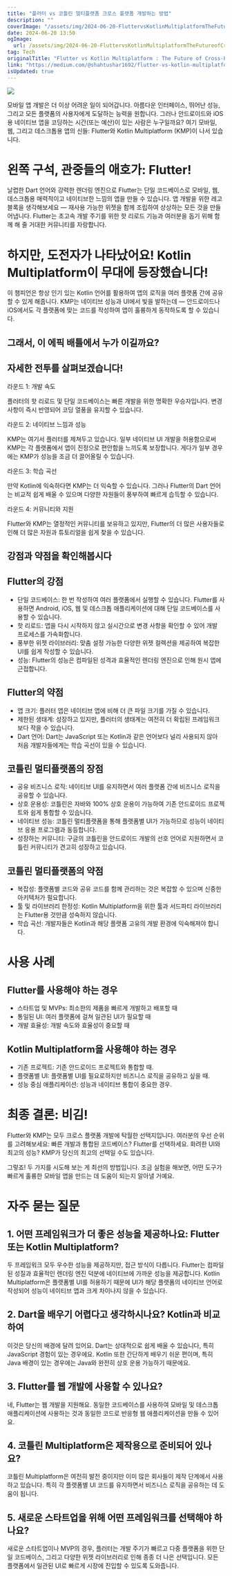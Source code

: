 ```yaml
---
title: "플러터 vs 코틀린 멀티플랫폼 크로스 플랫폼 개발하는 방법"
description: ""
coverImage: "/assets/img/2024-06-20-FluttervsKotlinMultiplatformTheFutureofCross-PlatformDevelopment_0.png"
date: 2024-06-20 13:50
ogImage: 
  url: /assets/img/2024-06-20-FluttervsKotlinMultiplatformTheFutureofCross-PlatformDevelopment_0.png
tag: Tech
originalTitle: "Flutter vs Kotlin Multiplatform : The Future of Cross-Platform Development"
link: "https://medium.com/@shahtushar1692/flutter-vs-kotlin-multiplatform-the-future-of-cross-platform-development-70ef3f90c8f3"
isUpdated: true
---
```






<img src="/assets/img/2024-06-20-FluttervsKotlinMultiplatformTheFutureofCross-PlatformDevelopment_0.png" />

모바일 앱 개발은 더 이상 어려운 일이 되어갑니다. 아름다운 인터페이스, 뛰어난 성능, 그리고 모든 플랫폼의 사용자에게 도달하는 능력을 원합니다. 그러나 안드로이드와 iOS용 네이티브 앱을 코딩하는 시간(또는 예산)이 있는 사람은 누구일까요? 여기 모바일, 웹, 그리고 데스크톱용 앱의 신들: Flutter와 Kotlin Multiplatform (KMP)이 나서 있습니다.

# 왼쪽 구석, 관중들의 애호가: Flutter!

날렵한 Dart 언어와 강력한 렌더링 엔진으로 Flutter는 단일 코드베이스로 모바일, 웹, 데스크톱용 매력적이고 네이티브한 느낌의 앱을 만들 수 있습니다. 앱 개발을 위한 레고 블록을 생각해보세요 — 재사용 가능한 위젯을 함께 조립하여 상상하는 모든 것을 만들어냅니다. Flutter는 초고속 개발 주기를 위한 핫 리로드 기능과 여러분을 돕기 위해 함께 해 줄 거대한 커뮤니티를 자랑합니다.

<div class="content-ad"></div>

# 하지만, 도전자가 나타났어요! Kotlin Multiplatform이 무대에 등장했습니다!

이 챔피언은 항상 인기 있는 Kotlin 언어를 활용하여 앱의 로직을 여러 플랫폼 간에 공유할 수 있게 해줍니다. KMP는 네이티브 성능과 UI에서 빛을 발하는데 — 안드로이드나 iOS에서도 각 플랫폼에 맞는 코드를 작성하여 앱이 훌륭하게 동작하도록 할 수 있습니다.

## 그래서, 이 에픽 배틀에서 누가 이길까요?

## 자세한 전투를 살펴보겠습니다!

<div class="content-ad"></div>

라운드 1: 개발 속도

플러터의 핫 리로드 및 단일 코드베이스는 빠른 개발을 위한 명확한 우승자입니다. 변경 사항이 즉시 반영되어 코딩 열풍을 유지할 수 있습니다.

라운드 2: 네이티브 느낌과 성능

KMP는 여기서 플러터를 제쳐두고 있습니다. 일부 네이티브 UI 개발을 허용함으로써 KMP는 각 플랫폼에서 앱이 진정으로 편안함을 느끼도록 보장합니다. 게다가 일부 경우에는 KMP가 성능을 조금 더 끌어올릴 수 있습니다.

<div class="content-ad"></div>

라운드 3: 학습 곡선

만약 Kotlin에 익숙하다면 KMP는 더 익숙할 수 있습니다. 그러나 Flutter의 Dart 언어는 비교적 쉽게 배울 수 있으며 다양한 자원들이 풍부하여 빠르게 습득할 수 있습니다.

라운드 4: 커뮤니티와 지원

Flutter와 KMP는 열정적인 커뮤니티를 보유하고 있지만, Flutter의 더 많은 사용자들로 인해 더 많은 자원과 튜토리얼을 쉽게 찾을 수 있습니다.

<div class="content-ad"></div>

## 강점과 약점을 확인해봅시다

## Flutter의 강점

- 단일 코드베이스: 한 번 작성하여 여러 플랫폼에서 실행할 수 있습니다. Flutter를 사용하면 Android, iOS, 웹 및 데스크톱 애플리케이션에 대해 단일 코드베이스를 사용할 수 있습니다.
- 핫 리로드: 앱을 다시 시작하지 않고 실시간으로 변경 사항을 확인할 수 있어 개발 프로세스를 가속화합니다.
- 풍부한 위젯 라이브러리: 맞춤 설정 가능한 다양한 위젯 컬렉션을 제공하여 복잡한 UI를 쉽게 작성할 수 있습니다.
- 성능: Flutter의 성능은 컴파일된 성격과 효율적인 렌더링 엔진으로 인해 원시 앱에 근접합니다.

## Flutter의 약점

<div class="content-ad"></div>

- 앱 크기: 플러터 앱은 네이티브 앱에 비해 더 큰 파일 크기를 가질 수 있습니다.
- 제한된 생태계: 성장하고 있지만, 플러터의 생태계는 여전히 더 확립된 프레임워크보다 작을 수 있습니다.
- Dart 언어: Dart는 JavaScript 또는 Kotlin과 같은 언어보다 널리 사용되지 않아 처음 개발자들에게는 학습 곡선이 있을 수 있습니다.

## 코틀린 멀티플랫폼의 장점

- 공유 비즈니스 로직: 네이티브 UI를 유지하면서 여러 플랫폼 간에 비즈니스 로직을 공유할 수 있습니다.
- 상호 운용성: 코틀린은 자바와 100% 상호 운용이 가능하여 기존 안드로이드 프로젝트와 쉽게 통합할 수 있습니다.
- 네이티브 성능: 코틀린 멀티플랫폼을 통해 플랫폼별 UI가 가능하므로 성능이 네이티브 응용 프로그램과 동등합니다.
- 성장하는 커뮤니티: 구글의 코틀린을 안드로이드 개발의 선호 언어로 지원하면서 코틀린 커뮤니티가 견고히 성장하고 있습니다.

## 코틀린 멀티플랫폼의 약점

<div class="content-ad"></div>

- 복잡성: 플랫폼별 코드와 공유 코드를 함께 관리하는 것은 복잡할 수 있으며 신중한 아키텍처가 필요합니다.
- 툴 및 라이브러리 한정성: Kotlin Multiplatform을 위한 툴과 서드파티 라이브러리는 Flutter용 것만큼 성숙하지 않습니다.
- 학습 곡선: 개발자들은 Kotlin과 해당 플랫폼 고유의 개발 환경에 익숙해져야 합니다.

# 사용 사례

## Flutter를 사용해야 하는 경우

- 스타트업 및 MVPs: 최소한의 제품을 빠르게 개발하고 배포할 때
- 통일된 UI: 여러 플랫폼에 걸쳐 일관된 UI가 필요할 때
- 개발 효율성: 개발 속도와 효율성이 중요할 때

<div class="content-ad"></div>

## Kotlin Multiplatform을 사용해야 하는 경우

- 기존 프로젝트: 기존 안드로이드 프로젝트와 통합할 때.
- 플랫폼별 UI: 플랫폼별 UI를 필요로하지만 비즈니스 로직을 공유하고 싶을 때.
- 성능 중심 애플리케이션: 성능과 네이티브 통합이 중요한 경우.

# 최종 결론: 비김!

Flutter와 KMP는 모두 크로스 플랫폼 개발에 탁월한 선택지입니다. 여러분의 우선 순위를 고려해보세요: 빠른 개발과 통합된 코드베이스? Flutter를 선택하세요. 화려한 UI와 최고의 성능? KMP가 당신의 최고의 선택일 수도 있습니다.

<div class="content-ad"></div>

그렇죠! 두 가지를 시도해 보는 게 최선의 방법입니다. 조금 실험을 해보면, 어떤 도구가 빠르게 훌륭한 모바일 앱을 만드는 데 도움이 되는지 알아낼 거예요.

# 자주 묻는 질문

## 1. 어떤 프레임워크가 더 좋은 성능을 제공하나요: Flutter 또는 Kotlin Multiplatform?

두 프레임워크 모두 우수한 성능을 제공하지만, 접근 방식이 다릅니다. Flutter는 컴파일된 성질과 효율적인 렌더링 엔진 덕분에 네이티브에 가까운 성능을 제공합니다. Kotlin Multiplatform은 플랫폼별 UI를 허용하기 때문에 UI가 해당 플랫폼의 네이티브 언어로 작성되어 성능이 네이티브 앱과 크게 차이나지 않을 수 있습니다.

<div class="content-ad"></div>

## 2. Dart을 배우기 어렵다고 생각하시나요? Kotlin과 비교하여

이것은 당신의 배경에 달려 있어요. Dart는 상대적으로 쉽게 배울 수 있습니다, 특히 JavaScript 경험이 있는 경우에요. Kotlin 또한 간단하게 배우기 쉬운 편이며, 특히 Java 배경이 있는 경우에는 Java와 완전히 상호 운용 가능하기 때문에요.

## 3. Flutter를 웹 개발에 사용할 수 있나요?

네, Flutter는 웹 개발을 지원해요. 동일한 코드베이스를 사용하여 모바일 및 데스크톱 애플리케이션에 사용하는 것과 동일한 코드로 반응형 웹 애플리케이션을 만들 수 있어요.

<div class="content-ad"></div>

## 4. 코틀린 Multiplatform은 제작용으로 준비되어 있나요?

코틀린 Multiplatform은 여전히 발전 중이지만 이미 많은 회사들이 제작 단계에서 사용하고 있습니다. 특히 각 플랫폼별 UI 코드를 유지하면서 비즈니스 로직을 공유하는 데 도움이 됩니다.

## 5. 새로운 스타트업을 위해 어떤 프레임워크를 선택해야 하나요?

새로운 스타트업이나 MVP의 경우, 플러터는 개발 주기가 빠르고 다중 플랫폼을 위한 단일 코드베이스, 그리고 다양한 위젯 라이브러리로 인해 종종 더 나은 선택입니다. 모든 플랫폼에서 일관된 UI로 빠르게 시장에 진입할 수 있도록 도와줍니다.